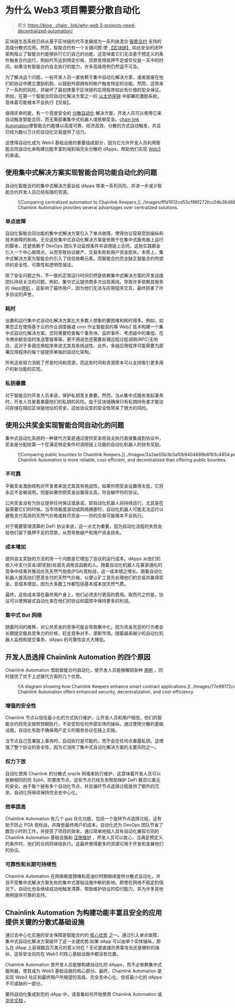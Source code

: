 # 为什么 Web3 项目需要分散自动化

> 原文:[https://blog . chain . link/why-web 3-projects-need-decentralized-automation/](https://blog.chain.link/why-web3-projects-need-decentralized-automation/)

区块链生态系统已经从基于区块链的代币发展成为一系列由混合 [智能合约](https://chain.link/education/smart-contracts) 支持的高级分散式应用。然而，智能合约有一个关键问题:使 [【区块链】](https://blog.chain.link/what-is-blockchain/) 如此安全的闭环架构阻止了智能合约能够执行它们自己的功能，这意味着它们无法基于预定义的条件触发合约运行，例如代币达到特定价格、贷款变得抵押不足或仅仅是一天中的时间。如果没有智能合约自主执行的能力，许多高级用例仍然遥不可及。

为了解决这个问题，一些开发人员一直依赖于集中自动化解决方案，或者直接在他们的协议中建立激励机制，以鼓励外部拥有的帐户触发特定的功能。然而，这带来了一系列的风险，并破坏了最初使基于区块链的应用程序如此有价值的安全保证。例如，在第一个智能合同自动化解决方案之一的 [以太坊闹钟](https://ethereum-alarm-clock.readthedocs.io/en/latest/index.html) 中部署的激励系统，意味着可能根本不会执行[](https://ethereum-alarm-clock.readthedocs.io/en/latest/introduction.html#execution-guarantees)【交易】。

值得庆幸的是，有一个高度安全的 [分散自动化](https://chain.link/keepers) 解决方案，开发人员可以使用它来自动触发智能合同，而无需部署集中式机器人或依赖奖金。[chain link Automation](https://chain.link/automation)使智能合约能够以高度可靠、经济高效、分散的方式自动触发，并且已经为数以万计的自动化交易提供了动力。

这使得自动化成为 Web3 基础设施的重要组成部分，因为它允许开发人员利用智能合同自动化来构建功能丰富的端到端完全分散的 dApps，帮助他们实现 [Web3](https://chain.link/education/web3) 的承诺。

## 使用集中式解决方案实现智能合同功能自动化的问题

自动化智能合约的集中式解决方案会给 dApps 带来一系列风险，并进一步减少智能合约开发人员已经有限的资源。

<figure id="attachment_3749" aria-describedby="caption-attachment-3749" style="width: 1024px" class="wp-caption aligncenter">![Comparing centralized automation to Chainlink Keepers.](../Images/fffd1612cd53cf96f272fcc04b36486e.png)

<figcaption id="caption-attachment-3749" class="wp-caption-text">Chainlink Automation provides several advantages over centralized solutions.</figcaption>

</figure>

### 单点故障

自动化智能合同功能的集中式解决方案引入了单点故障，使得协议容易受到操纵和技术故障的影响。无论这些集中式自动化解决方案是依赖于在集中式服务器上运行的脚本，还是依赖于 DevOps 团队手动监控条件并调用链上合同，这些实践都会引入一个中心故障点，从而导致协议破产、交易失败和用户资金损失。本质上，集中式解决方案为智能合约引入了信任依赖元素，而智能合约完全缺乏智能合约所提供的安全性、可靠性和透明性保证。

除了安全问题之外，不一致的正常运行时间仍然是依赖集中式解决方案的开发运维团队持续关注的问题。例如，集中式云提供商多次出现[](https://www.washingtonpost.com/business/2021/12/22/amazon-web-services-experiences-another-big-outage/)离线，导致许多依赖其服务的 dapp[停机](https://www.businessinsider.in/investment/news/aws-outage-shows-that-dexs-arent-are-decentralised-as-expected/articleshow/88186644.cms) 。这影响了最终用户，因为他们无法与应用程序交互，最终损害了许多协议的声誉。

### 耗时

设置和运行集中式自动化解决方案比大多数人想象的要困难和耗时得多。例如，如果您正在使用基于云的作业调度器或 cron 作业智能契约等 Web2 技术构建一个集中式自动化解决方案，您将需要检查每个事务块、监听事件、考虑链中的重组、在令牌余额变低时发送警报等等。更不用说您还需要处理远程过程调用(RPC)无响应，这对于多链应用程序来说尤其具有挑战性。此外，多链应用程序可能需要为部署应用程序的每个链提供单独的自动化架构。

所有这些努力消耗了开发时间和资源，而这些时间和资源原本可以支持吸引更多用户的新功能的实现。

### 私钥暴露

对于智能合约开发人员来说，保护私钥至关重要。然而，当从集中式服务发起事务时，开发人员冒着暴露他们的私钥的风险。由于区块链确保只有私钥持有者才能访问存储在相应区块链地址的资金，这给协议库的安全性带来了很大的风险。

## 使用公共奖金实现智能合同自动化的问题

集中式自动化系统的一种替代方案是通过提供奖金将自主执行直接集成到协议中，奖金是分配给第一个在满足特定条件时调用链上功能的自动化机器人的财务奖励。

<figure id="attachment_3750" aria-describedby="caption-attachment-3750" style="width: 1024px" class="wp-caption aligncenter">![Comparing public bounties to Chainlink Keepers.](../Images/2a2ae05b3b3a10b9404698b6f93c4854.png)

<figcaption id="caption-attachment-3750" class="wp-caption-text">Chainlink Automation is more reliable, cost-efficient, and decentralized than offering public bounties.</figcaption>

</figure>

### 不可靠

平衡奖金激励结构对开发者来说尤其具有挑战性。如果你把奖金设置得太低，它将永远不会被调用，但是如果你把奖金设置得太高，你会破坏你的协议。

公共奖金没有为协议提供任何保证或承诺，即自动化机器人将持续运行，尤其是在最需要它们的时候。当市场极度波动或网络拥塞时，自动化机器人可能无法运行以避免支付高昂的天然气价格或耗尽资金——你的交易可能根本不会执行。

对于需要管理清算的 DeFi 协议来说，这一点尤为重要，因为自动化流程的失败会给他们留下抵押不足的贷款，从而导致破产和用户资金损失。

### 成本增加

提供自主奖励的方法的另一个问题是它增加了协议的运行成本。dApps 从他们的收入中支付奖金(即奖励)给首先调用该函数的人。随着自动化机器人在赢家通吃的竞争中结束并推动优先天然气拍卖(PGA)竞标战，这一成本随之增长。随着自动化机器人提高他们愿意支付的天然气价格，以便让矿工首先处理他们的交易并赢得奖金，总成本增加，因为大多数工作都包括基本成本加天然气费。

最终，这些成本落在最终用户身上，他们必须支付更高的费用。取而代之的是，协议可以使用链式自动化来在他们的协议和国库中保持更多的利润。

### 集中式 Bot 网络

随着时间的推移，对公共奖金的竞争可能会导致集中化，因为资金充足的行为者会长期提交极具竞争力的价格，赶走竞争对手，垄断市场。随着越来越少的自动化机器人监控和提交事务，dApps 的可靠性会大大降低。

## 开发人员选择 Chainlink Automation 的四个原因

Chainlink Automation 借助智能合约自动化，使开发人员能够解锁各种 [用例](https://blog.chain.link/smart-contract-automation-use-cases-powered-by-chainlink-keepers/) ，同时提供了优于上述替代方案的几个优势。

<figure id="attachment_3751" aria-describedby="caption-attachment-3751" style="width: 1024px" class="wp-caption aligncenter">![A diagram showing how Chainlink Keepers enhance smart contract applications.](../Images/77e99172c462058ac3d3284723738267.png)

<figcaption id="caption-attachment-3751" class="wp-caption-text">Chainlink Automation offers enhanced security, decentralization, and cost-efficiency.</figcaption>

</figure>

### 增强的安全性

Chainlink 节点以信任最小化的方式执行维护，让开发人员和用户相信，他们的智能合约将完全按照预期执行，不会受到任何外部实体的操纵。通过使用分散的基础设施，自动化有助于确保用户定义的服务协议在链上实施。

当节点自己签署链上事务时，自动执行是可能的，而不会在任何点暴露私钥。这增强了整个协议的安全性，因为它消除了集中式自动化解决方案的主要风险之一。

### 权力下放

自动化使用 Chainlink 的分散式 oracle 网络来执行维护，这意味着开发人员可以依赖相同的防 Sybil、防篡改节点，这些节点已经负责帮助保护 DeFi 数百亿美元的安全。由于每个链有多个自动化节点，并且循环节点选择过程提供了额外的冗余，自动化将继续保持完全去中心化。

### 效率提高

Chainlink Automation 有几个 gas 优化功能，包括一个旋转节点选择过程，这有助于防止 PGA 竞标战，并降低最终用户的成本。自动化还为 DevOps 团队节省了数百小时的工作，并提高了项目的效率。通过简单地插入具有自动化兼容合同的 Chainlink Automation 基础设施和 [注册维护](https://automation.chain.link/) ，开发人员可以放心，当满足预定义的条件时，他们的合同将继续执行。这最终使得更多的资源可用于开发和发展他们的协议。

### 可靠性和长期可持续性

Chainlink Automation 在网络极度拥堵和高油价时期继续提供分散式自动化，并且不受集中式解决方案失败的集中式基础设施中断的影响。即使在网络不稳定的情况下，自动化也会继续成功地触发清算，帮助维护协议的偿付能力，并为许多其他用例提供可靠的支持。

## Chainlink Automation 为构建功能丰富且安全的应用提供关键的分散式基础设施

通过去中心化实施的安全保障是智能合约的 [核心优势](https://blog.chain.link/what-crypto-is-really-about/) 之一。通过引入单点故障，集中式自动化解决方案破坏了这一关键优势:如果 dApp 可以由单个实体操纵，那么在 dApp 上获得数百万美元的意义何在？无论是直接的黑客攻击还是微妙的操纵，这些安全风险在 Web3 的核心基础设施中都没有位置。

Chainlink Automation 使开发人员能够构建自动化的 dApps，而不必依赖集中式服务器，使其成为 Web3 基础设施的核心部分。最终，Chainlink Automation 是实现 Web3 社区和最终用户所期望的高级、完全去中心化、信任最小化的 dApps 不可或缺的一部分。

要将自动化集成到您的 dApp 中，请查看如何开始使用 Chainlink Automation 或 [浏览文档](https://docs.chain.link/docs/chainlink-automation/introduction/) 。